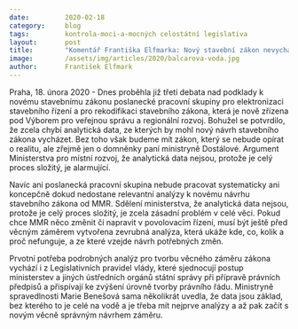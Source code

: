 ```yaml
---
date:         2020-02-18
category:     blog
tags:         kontrola-moci-a-mocných celostátní legislativa
layout:       post
title:        "Komentář Františka Elfmarka: Nový stavební zákon nevychází z analytických dat, podle MMR by to bylo složité"
image:        /assets/img/articles/2020/balcarova-voda.jpg
author:       František Elfmark
---
```



Praha, 18. února 2020 - Dnes proběhla již třetí debata nad podklady k novému stavebnímu zákonu poslanecké pracovní skupiny pro elektronizaci stavebního řízení a pro rekodifikaci stavebního zákona, která je nově zřízena pod Výborem pro veřejnou správu a regionální rozvoj. Bohužel se potvrdilo, že zcela chybí analytická data, ze kterých by mohl nový návrh stavebního zákona vycházet. Bez toho však budeme mít zákon, který se nebude opírat o realitu, ale zřejmě jen o domněnky paní ministryně Dostálové. Argument Ministerstva pro místní rozvoj, že analytická data nejsou, protože je celý proces složitý, je alarmující. 

Navíc ani poslanecká pracovní skupina nebude pracovat systematicky ani koncepčně dokud nedostane relevantní analýzy k novému návrhu stavebního zákona od MMR. Sdělení ministerstva, že analytická data nejsou, protože je celý proces složitý, je zcela zásadní problém v celé věci. Pokud chce MMR něco změnit či napravit v povolovacím řízení, musí být ještě před věcným záměrem vytvořena zevrubná analýza, která ukáže kde, co, kolik a proč nefunguje, a ze které vzejde návrh potřebných změn.

Prvotní potřeba podrobných analýz pro tvorbu věcného záměru zákona vychází i z Legislativních pravidel vlády, které sjednocují postup ministerstev a jiných ústředních orgánů státní správy při přípravě právních předpisů a přispívají ke zvýšení úrovně tvorby právního řádu. Ministryně spravedlnosti Marie Benešová sama několikrát uvedla, že data jsou základ, bez kterého to je celé na vodě a je třeba mít nejprve analýzy a až pak začít s novým věcně správným návrhem záměru.


